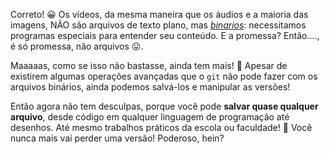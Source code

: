 Correto! :grinning: Os vídeos, da mesma maneira que os áudios e a maioria das imagens, NÃO são arquivos de texto plano, mas 
[_binarios_](https://es.wikipedia.org/wiki/Arquivo_binario): necessitamos programas especiais para entender seu conteúdo. E a promessa? Então...., é só promessa, não arquivos :stuck_out_tongue:.

Maaaaas, como se isso não bastasse, ainda tem mais! :tada: Apesar de existirem algumas operações avançadas que o `git` não pode fazer com os arquivos binários, ainda podemos salvá-los e manipular as versões!

Então agora não tem desculpas, porque você pode **salvar quase qualquer arquivo**, desde código em qualquer linguagem de programação até desenhos. Até mesmo trabalhos práticos da escola ou faculdade! :school: Você nunca mais vai perder uma versão! Poderoso, hein?
